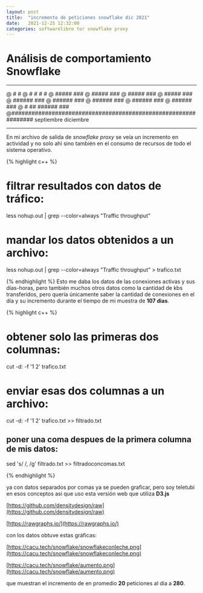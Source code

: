 ```yaml
---
layout: post
title:  "incremento de peticiones snowflake dic 2021"
date:   2021-12-25 12:32:00
categories: softwarelibre tor snowflake proxy
---
```

# Análisis de comportamiento Snowflake

---------------------                                                                    
@                                                         #    #
@                                                       # #  # #
@                                                      ##### ###
@                                                      ##### ###
@                                                      ##### ###
@                                                      ##### ###
@                                                     ###### ###
@                                                     ###### ###
@                                                     ###### ###
@                                                     ###### ###
@                                                     ###### ###
@                                             #    ## ###### ###
@###############################################################
   septiembre                                         diciembre

---------------------

En mi archivo de salida de *snowflake proxy* se veía un incremento en actividad y no solo ahí sino también en el consumo de recursos de todo el sistema operativo.

{% highlight c++ %}

# filtrar resultados con datos de tráfico:

less nohup.out | grep --color=always "Traffic throughput"

# mandar los datos obtenidos a un archivo:

less nohup.out | grep --color=always "Traffic throughput" > trafico.txt

{% endhighlight %}
Esto me daba los datos de las conexiones activas y sus días-horas, pero también muchos otros datos como la cantidad de kbs transferidos, pero quería únicamente saber la cantidad de conexiones en el día y su incremento durante el tiempo de mi muestra de **107 dias**.

{% highlight c++ %}

# obtener solo las primeras dos columnas:

cut -d: -f '1 2' trafico.txt

# enviar esas dos columnas a un archivo:

cut -d: -f '1 2' trafico.txt >> filtrado.txt

## poner una coma despues de la primera columna de mis datos:

sed 's/ /, /g' filtrado.txt >> filtradoconcomas.txt

{% endhighlight %}

ya con datos separados por comas ya se pueden graficar, pero soy teletubi en esos conceptos asi que uso esta versión web que utiliza **D3.js** 

[https://github.com/densitydesign/raw](https://github.com/densitydesign/raw)

[https://rawgraphs.io/](https://rawgraphs.io/)

con los datos obtuve estas gráficas:

[https://cacu.tech/snowflake/snowflakeconleche.png](https://cacu.tech/snowflake/snowflakeconleche.png)

[https://cacu.tech/snowflake/aumento.png](https://cacu.tech/snowflake/aumento.png)

que muestran el incremento de en promedio **20** peticiones al dia a **280**. 


